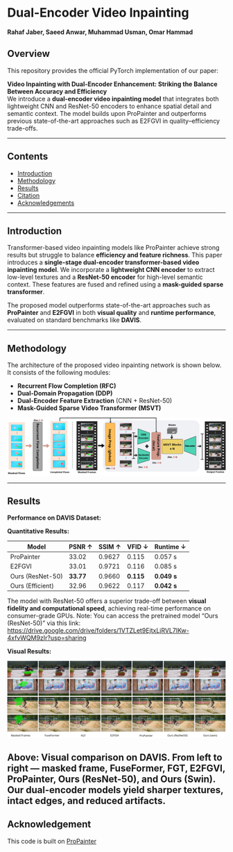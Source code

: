 # Dual-Encoder Video Inpainting
**Rahaf Jaber, Saeed Anwar, Muhammad Usman, Omar Hammad**
## Overview

This repository provides the official PyTorch implementation of our paper:

**Video Inpainting with Dual-Encoder Enhancement: Striking the Balance Between Accuracy and Efficiency**  
We introduce a **dual-encoder video inpainting model** that integrates both lightweight CNN and ResNet-50 encoders to enhance spatial detail and semantic context. The model builds upon ProPainter and outperforms previous state-of-the-art approaches such as E2FGVI in quality–efficiency trade-offs.

---

## Contents
- [Introduction](#introduction)  
- [Methodology](#network)   
- [Results](#results)  
- [Citation](#citation)  
- [Acknowledgements](#acknowledgements)  

---

## Introduction  
Transformer-based video inpainting models like ProPainter achieve strong results but struggle to balance **efficiency and feature richness**. This paper introduces a **single-stage dual-encoder transformer-based video inpainting model**. We incorporate a **lightweight CNN encoder** to extract low-level textures and a **ResNet-50 encoder** for high-level semantic context. These features are fused and refined using a **mask-guided sparse transformer**.

The proposed model outperforms state-of-the-art approaches such as **ProPainter** and **E2FGVI** in both **visual quality** and **runtime performance**, evaluated on standard benchmarks like **DAVIS**.

---

## Methodology

The architecture of the proposed video inpainting network is shown below. It consists of the following modules:
- **Recurrent Flow Completion (RFC)**  
- **Dual-Domain Propagation (DDP)**  
- **Dual-Encoder Feature Extraction** (CNN + ResNet-50)  
- **Mask-Guided Sparse Video Transformer (MSVT)**

<p align="center">
  <img src="./methodology.jpg" alt="Dual Encoder Architecture" width="800"/>
</p>

---

## Results

**Performance on DAVIS Dataset:**

**Quantitative Results:**


| Model               | PSNR ↑ | SSIM ↑  | VFID ↓ | Runtime ↓ |
|--------------------|--------|---------|--------|-----------|
| ProPainter         | 33.02  | 0.9627  | 0.115  | 0.057 s   |
| E2FGVI             | 33.01  | 0.9721  | 0.116  | 0.085 s   |
| Ours (ResNet-50)   | **33.77** | 0.9660  | **0.115**  | **0.049 s** |
| Ours (Efficient)   | 32.96  | 0.9622  | 0.117  | **0.042 s** |

The model with ResNet-50 offers a superior trade-off between **visual fidelity and computational speed**, achieving real-time performance on consumer-grade GPUs.
Note: You can access the pretrained model “Ours (ResNet-50)” via this link: https://drive.google.com/drive/folders/1VTZLet9EjtxLjRVL7IKw-4xfvWQM9zIr?usp=sharing


**Visual Results:**
<p align="center">
  <img src="./qualitative.png" alt="Qualitative Comparison" width="800"/>
</p>

Above: Visual comparison on DAVIS. From left to right — masked frame, FuseFormer, FGT, E2FGVI, ProPainter, Ours (ResNet-50), and Ours (Swin). Our dual-encoder models yield sharper textures, intact edges, and reduced artifacts.
---
## Acknowledgement

This code is built on [ProPainter](https://github.com/sczhou/ProPainter)
